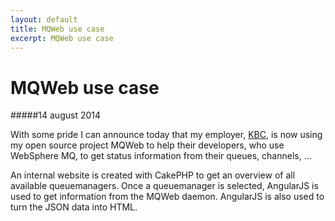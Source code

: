 ```yaml
---
layout: default
title: MQWeb use case
excerpt: MQWeb use case
---
```

MQWeb use case
==============

#####14 august 2014

With some pride I can announce today that my employer, [KBC](http://www.kbc.be), 
is now using my open source project MQWeb to help their developers, who use 
WebSphere MQ, to get status information from their queues, channels, ...
 
An internal website is created with CakePHP to get an overview of all available
queuemanagers. Once a queuemanager is selected, AngularJS is used to get
information from the MQWeb daemon. AngularJS is also used to turn the JSON data
into HTML.
